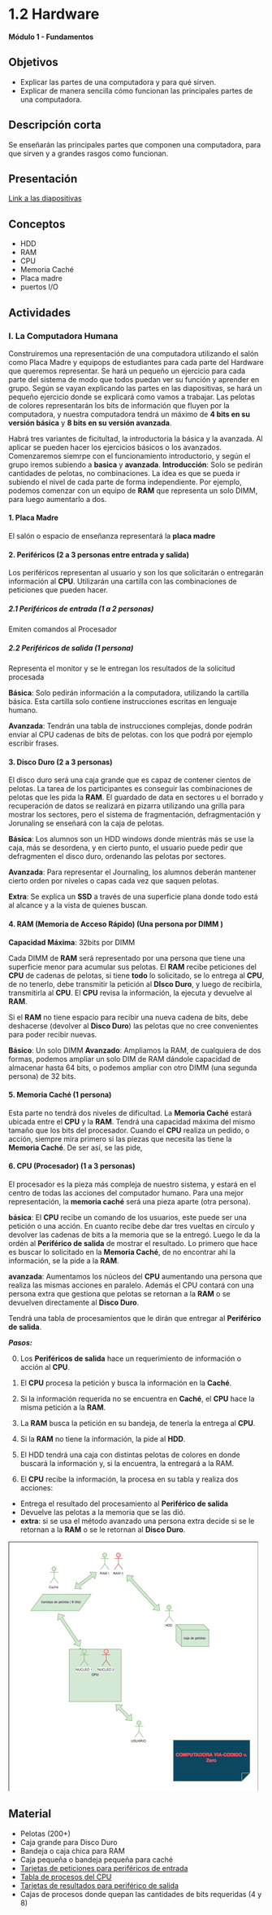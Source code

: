# 1.2 Hardware

**Módulo 1 - Fundamentos**

## Objetivos

- Explicar las partes de una computadora y para qué sirven.
- Explicar de manera sencilla cómo funcionan las principales partes de una computadora.

## Descripción corta

Se enseñarán las principales partes que componen una computadora, para que sirven y a
grandes rasgos como funcionan.

## Presentación

[Link a las diapositivas](https://docs.google.com/presentation/d/1P5uVLogtP64aIEjp0XsE85laWADmGaTNhOoV4qOs3dk/edit?usp=sharing)

## Conceptos

- HDD
- RAM
- CPU
- Memoria Caché
- Placa madre
- puertos I/O

## Actividades

### I. La Computadora Humana

Construiremos una representación de una computadora utilizando el salón como Placa Madre y equipops de estudiantes para cada parte del Hardware que queremos
representar.
Se hará un pequeño un ejercicio para cada parte del sistema de modo que todos puedan ver su función y aprender en grupo.
Según se vayan explicando las partes en las diapositivas, se hará un pequeño ejercicio donde se explicará como vamos a trabajar.
Las pelotas de colores representarán los bits de información que fluyen por la computadora, y nuestra computadora tendrá un máximo de **4 bits en su versión básica** y **8 bits en su versión avanzada**.

Habrá tres variantes de ficitultad, la introductoria la básica y la avanzada. Al aplicar se pueden hacer los ejercicios básicos o los avanzados.
Comenzaremos siemrpe con el funcionamiento introductorio, y según el grupo iremos subiendo a **basica** y **avanzada**.
**Introducción**: Solo se pedirán cantidades de pelotas, no combinaciones.
La idea es que se pueda ir subiendo el nivel de cada parte de forma independiente.
Por ejemplo, podemos comenzar con un equipo de **RAM** que representa un solo DIMM, para luego aumentarlo a dos.

#### 1. Placa Madre

El salón o espacio de enseñanza representará la **placa madre**

#### 2. Periféricos (2 a 3 personas entre entrada y salida)

Los periféricos representan al usuario y son los que solicitarán o entregarán información al **CPU**.
Utilizarán una cartilla con las combinaciones de peticiones que pueden hacer.

##### 2.1 Periféricos de entrada (1 a 2 personas)

Emiten comandos al Procesador

##### 2.2 Periféricos de salida (1 persona)

Representa el monitor y se le entregan los resultados de la solicitud procesada

**Básica**: Solo pedirán información a la computadora, utilizando la cartilla básica. Esta cartilla solo contiene instrucciones escritas en lenguaje humano.

**Avanzada**: Tendrán una tabla de instrucciones complejas, donde podrán enviar al CPU cadenas de bits de pelotas. con los que podrá por ejemplo escribir frases.

#### 3. Disco Duro (2 a 3 personas)

El disco duro será una caja grande que es capaz de contener cientos de pelotas. La tarea de los participantes es conseguir las combinaciones de pelotas que les pida la **RAM**.
El guardado de data en sectores u el borrado y recuperación de datos se realizará en pizarra utilizando una grilla para mostrar los sectores,
pero el sistema de fragmentación, defragmentación y Jorunaling se enseñará con la caja de pelotas.

**Básica**: Los alumnos son un HDD windows donde mientrás más se use la caja, más se desordena, y en cierto punto, el usuario puede pedir que defragmenten el disco duro, ordenando las pelotas por sectores.

**Avanzada**: Para representar el Journaling, los alumnos deberán mantener cierto orden por niveles o capas cada vez que saquen pelotas.

**Extra**: Se explica un **SSD** a través de una superficie plana donde todo está al alcance y a la vista de quienes buscan.

#### 4. RAM (Memoria de Acceso Rápido) (Una persona por DIMM )

**Capacidad Máxima**: 32bits por DIMM

Cada DIMM de **RAM** será representado por una persona que tiene una superficie menor para acumular sus pelotas.
El **RAM** recibe peticiones del **CPU** de cadenas de pelotas, si tiene **todo** lo solicitado, se lo entrega al **CPU**, de no tenerlo, debe
transmitir la petición al **DIsco Duro**, y luego de recibirla, transmitirla al **CPU**. El **CPU** revisa la información, la ejecuta y devuelve al **RAM**.

Si el **RAM** no tiene espacio para recibir una nueva cadena de bits, debe deshacerse (devolver al **Disco Duro**) las pelotas que no cree convenientes para poder recibir nuevas.

**Básico**: Un solo DIMM
**Avanzado**: Ampliamos la RAM, de cualquiera de dos formas, podemos ampliar un solo DIM de RAM dándole capacidad de almacenar hasta 64 bits, o podemos
ampliar con otro DIMM (una segunda persona) de 32 bits.

#### 5. Memoria Caché (1 persona)

Esta parte no tendrá dos niveles de dificultad.
La **Memoria Caché** estará ubicada entre el **CPU** y la **RAM**. Tendrá una capacidad máxima del mismo tamaño que los bits del procesador.
Cuando el **CPU** realiza un pedido, o acción, siempre mira primero si las piezas que necesita las tiene la **Memoria Caché**. De ser así, se las pide,

#### 6. CPU (Procesador) (1 a 3 personas)

El procesador es la pieza más compleja de nuestro sistema, y estará en el centro de todas las acciones del computador humano.
Para una mejor representación, la **memoria caché** será una pieza aparte (otra persona).

**básica**: El **CPU** recibe un comando de los usuarios, este puede ser una petición o una acción. En cuanto recibe debe dar tres vueltas en círculo y devolver las cadenas de bits a la memoria que se la entregó. Luego le da la ordén al **Periférico de salida** de mostrar el resultado. Lo primero que hace es buscar lo solicitado en la **Memoria Caché**, de no encontrar ahí la información, se la pide a la **RAM**.

**avanzada**: Aumentamos los núcleos del **CPU** aumentando una persona que realiza las mismas acciones en paralelo.
Además el CPU contará con una persona extra que gestiona que pelotas se retornan a la **RAM** o se devuelven directamente al **Disco Duro**.

Tendrá una tabla de procesamientos que le dirán que entregar al **Periférico de salida**.

**_Pasos:_**

0. Los **Periféricos de salida** hace un requerimiento de información o acción al **CPU**.

1. El **CPU** procesa la petición y busca la información en la **Caché**.

1. Si la información requerida no se encuentra en **Caché**, el **CPU** hace la misma petición a la **RAM**.

1. La **RAM** busca la petición en su bandeja, de tenerla la entrega al **CPU**.

1. Si la **RAM** no tiene la información, la pide al **HDD**.

1. El HDD tendrá una caja con distintas pelotas de colores en donde buscará la información y, si la encuentra, la entregará a la RAM.

1. El **CPU** recibe la información, la procesa en su tabla y realiza dos acciones:

- Entrega el resultado del procesamiento al **Periférico de salida**
- Devuelve las pelotas a la memoria que se las dió.
- **extra**: si se usa el método avanzado una persona extra decide si se le retornan a la **RAM** o se le retornan al **Disco Duro**.

![Diagrama Computadora](https://github.com/Via-Codigo/curricula2018/blob/master/assets/diagrama-simula-computadora.png?raw=true)

## Material

- Pelotas (200+)
- Caja grande para Disco Duro
- Bandeja o caja chica para RAM
- Caja pequeña o bandeja pequeña para caché
- [Tarjetas de peticiones para periféricos de entrada](https://docs.google.com/document/d/1Sss2r9dAI1Ka6PytNnfMZntBZI-8d6yNmAfrYnfTPZQ/edit?usp=sharing)
- [Tabla de procesos del CPU](https://docs.google.com/spreadsheets/d/1KzIJDL9AXDnjzwrk-CCPKhWwYYOAFtxbhgSoGbUTbf4/edit?usp=sharing)
- [Tarjetas de resultados para periférico de salida](https://docs.google.com/document/d/1Sss2r9dAI1Ka6PytNnfMZntBZI-8d6yNmAfrYnfTPZQ/edit?usp=sharing)
- Cajas de procesos donde quepan las cantidades de bits requeridas (4 y 8)
